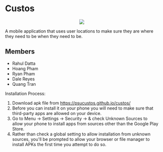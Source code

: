 # Custos

<p align="center">
  <img src="https://i.imgur.com/5wjqpsc.png">
</p>


A mobile application that uses user locations to make sure they are where they need to be when they need to be.


## Members
* Rahul Datta
* Hoang Pham
* Ryan Pham
* Dale Reyes
* Quang Tran


Installation Process:

1. Download apk file from https://psucustos.github.io/custos/
2. Before you can install it on your phone you will need to make sure that third-party apps are allowed on your device.
3. Go to Menu -> Settings -> Security -> & check Unknown Sources to allow your phone to install apps from sources other than the Google Play Store.
4. Rather than check a global setting to allow installation from unknown sources, you'll be prompted to allow your browser or file manager to install APKs the first time you attempt to do so.
